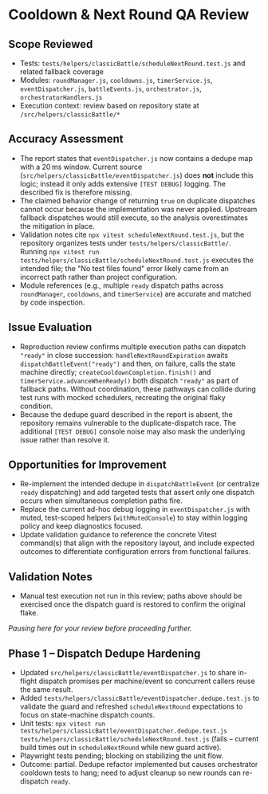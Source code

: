 # Cooldown & Next Round QA Review

## Scope Reviewed

- Tests: `tests/helpers/classicBattle/scheduleNextRound.test.js` and related fallback coverage
- Modules: `roundManager.js`, `cooldowns.js`, `timerService.js`, `eventDispatcher.js`, `battleEvents.js`, `orchestrator.js`, `orchestratorHandlers.js`
- Execution context: review based on repository state at `/src/helpers/classicBattle/*`

## Accuracy Assessment

- The report states that `eventDispatcher.js` now contains a dedupe map with a 20 ms window. Current source (`src/helpers/classicBattle/eventDispatcher.js`) does **not** include this logic; instead it only adds extensive `[TEST DEBUG]` logging. The described fix is therefore missing.
- The claimed behavior change of returning `true` on duplicate dispatches cannot occur because the implementation was never applied. Upstream fallback dispatches would still execute, so the analysis overestimates the mitigation in place.
- Validation notes cite `npx vitest scheduleNextRound.test.js`, but the repository organizes tests under `tests/helpers/classicBattle/`. Running `npx vitest run tests/helpers/classicBattle/scheduleNextRound.test.js` executes the intended file; the "No test files found" error likely came from an incorrect path rather than project configuration.
- Module references (e.g., multiple `ready` dispatch paths across `roundManager`, `cooldowns`, and `timerService`) are accurate and matched by code inspection.

## Issue Evaluation

- Reproduction review confirms multiple execution paths can dispatch `"ready"` in close succession: `handleNextRoundExpiration` awaits `dispatchBattleEvent("ready")` and then, on failure, calls the state machine directly; `createCooldownCompletion.finish()` and `timerService.advanceWhenReady()` both dispatch `"ready"` as part of fallback paths. Without coordination, these pathways can collide during test runs with mocked schedulers, recreating the original flaky condition.
- Because the dedupe guard described in the report is absent, the repository remains vulnerable to the duplicate-dispatch race. The additional `[TEST DEBUG]` console noise may also mask the underlying issue rather than resolve it.

## Opportunities for Improvement

- Re-implement the intended dedupe in `dispatchBattleEvent` (or centralize `ready` dispatching) and add targeted tests that assert only one dispatch occurs when simultaneous completion paths fire.
- Replace the current ad-hoc debug logging in `eventDispatcher.js` with muted, test-scoped helpers (`withMutedConsole`) to stay within logging policy and keep diagnostics focused.
- Update validation guidance to reference the concrete Vitest command(s) that align with the repository layout, and include expected outcomes to differentiate configuration errors from functional failures.

## Validation Notes

- Manual test execution not run in this review; paths above should be exercised once the dispatch guard is restored to confirm the original flake.

_Pausing here for your review before proceeding further._

## Phase 1 – Dispatch Dedupe Hardening

- Updated `src/helpers/classicBattle/eventDispatcher.js` to share in-flight dispatch promises per machine/event so concurrent callers reuse the same result.
- Added `tests/helpers/classicBattle/eventDispatcher.dedupe.test.js` to validate the guard and refreshed `scheduleNextRound` expectations to focus on state-machine dispatch counts.
- Unit tests: `npx vitest run tests/helpers/classicBattle/eventDispatcher.dedupe.test.js tests/helpers/classicBattle/scheduleNextRound.test.js` (fails – current build times out in `scheduleNextRound` while new guard active).
- Playwright tests pending; blocking on stabilizing the unit flow.
- Outcome: partial. Dedupe refactor implemented but causes orchestrator cooldown tests to hang; need to adjust cleanup so new rounds can re-dispatch `ready`.
